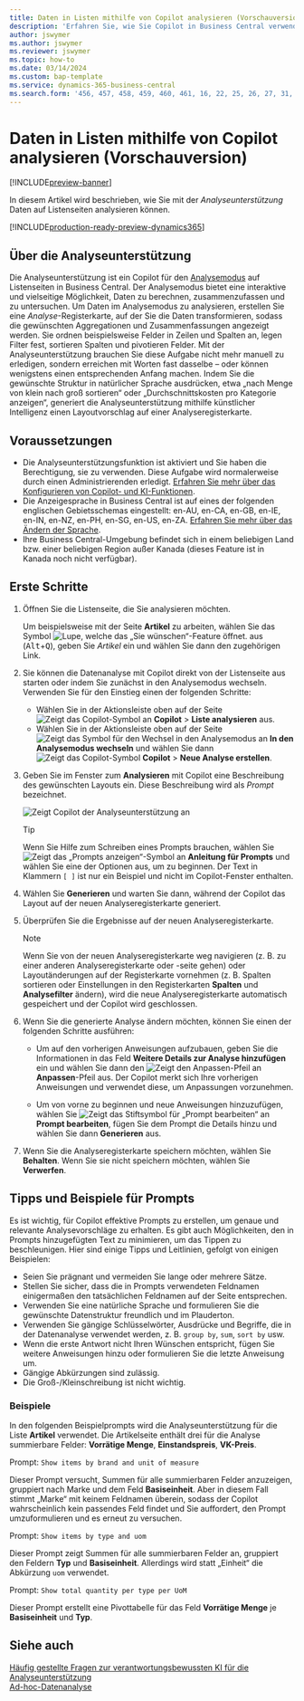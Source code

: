 ```yaml
---
title: Daten in Listen mithilfe von Copilot analysieren (Vorschauversion)
description: 'Erfahren Sie, wie Sie Copilot in Business Central verwenden, um Daten zu analysieren.'
author: jswymer
ms.author: jswymer
ms.reviewer: jswymer
ms.topic: how-to
ms.date: 03/14/2024
ms.custom: bap-template
ms.service: dynamics-365-business-central
ms.search.form: '456, 457, 458, 459, 460, 461, 16, 22, 25, 26, 27, 31, 143, 144, 9300, 9301, 9303, 9304, 9305, 9306, 9307, 9309, 9310, 9311'
---
```

# Daten in Listen mithilfe von Copilot analysieren (Vorschauversion)

[!INCLUDE[preview-banner](includes/preview-banner.md)]

In diesem Artikel wird beschrieben, wie Sie mit der *Analyseunterstützung* Daten auf Listenseiten analysieren können.

[!INCLUDE[production-ready-preview-dynamics365](includes/production-ready-preview-dynamics365.md)]

## Über die Analyseunterstützung

Die Analyseunterstützung ist ein Copilot für den [Analysemodus](analysis-mode.md) auf Listenseiten in Business Central. Der Analysemodus bietet eine interaktive und vielseitige Möglichkeit, Daten zu berechnen, zusammenzufassen und zu untersuchen. Um Daten im Analysemodus zu analysieren, erstellen Sie eine *Analyse*-Registerkarte, auf der Sie die Daten transformieren, sodass die gewünschten Aggregationen und Zusammenfassungen angezeigt werden. Sie ordnen beispielsweise Felder in Zeilen und Spalten an, legen Filter fest, sortieren Spalten und pivotieren Felder. Mit der Analyseunterstützung brauchen Sie diese Aufgabe nicht mehr manuell zu erledigen, sondern erreichen mit Worten fast dasselbe – oder können wenigstens einen entsprechenden Anfang machen. Indem Sie die gewünschte Struktur in natürlicher Sprache ausdrücken, etwa „nach Menge von klein nach groß sortieren“ oder „Durchschnittskosten pro Kategorie anzeigen“, generiert die Analyseunterstützung mithilfe künstlicher Intelligenz einen Layoutvorschlag auf einer Analyseregisterkarte.


<!-- 

 However, the data analysis mode requires some understanding of how to structure fields to meet the desired aggregations and summarizations. It requires you to move fields around to the appropriate areas within analysis mode pane which data rows and columns to display, specify filters, sorting, grouping, pivoting and totals. Analysis assist minimizes these requirments by enabling you to express the desired layout in words. , like "group which data rows and columns to display, specify filters, sorting, grouping, pivoting and totals
--> 
## Voraussetzungen

- Die Analyseunterstützungsfunktion ist aktiviert und Sie haben die Berechtigung, sie zu verwenden. Diese Aufgabe wird normalerweise durch einen Administrierenden erledigt. [Erfahren Sie mehr über das Konfigurieren von Copilot- und KI-Funktionen](enable-ai.md).
- Die Anzeigesprache in Business Central ist auf eines der folgenden englischen Gebietsschemas eingestellt: en-AU, en-CA, en-GB, en-IE, en-IN, en-NZ, en-PH, en-SG, en-US, en-ZA. [Erfahren Sie mehr über das Ändern der Sprache](ui-change-basic-settings.md#language).
- Ihre Business Central-Umgebung befindet sich in einem beliebigen Land bzw. einer beliebigen Region außer Kanada (dieses Feature ist in Kanada noch nicht verfügbar).

<!--
> [!NOTE]
> You may notice some list pages that don't include the **Analyze** switch for changing to the analysis mode. The reason is that developers can disable analysis mode on specific pages by using the [AnalysisModeEnabled property](/dynamics365/business-central/dev-itpro/developer/properties/devenv-analysismodeenabled-property) in AL.-->

## Erste Schritte

1. Öffnen Sie die Listenseite, die Sie analysieren möchten.

   Um beispielsweise mit der Seite **Artikel** zu arbeiten, wählen Sie das Symbol ![Lupe, welche das „Sie wünschen“-Feature öffnet.](media/ui-search/search_small.png) aus (<kbd>Alt</kbd>+<kbd>Q</kbd>), geben Sie *Artikel* ein und wählen Sie dann den zugehörigen Link.

1. Sie können die Datenanalyse mit Copilot direkt von der Listenseite aus starten oder indem Sie zunächst in den Analysemodus wechseln. Verwenden Sie für den Einstieg einen der folgenden Schritte:

    - Wählen Sie in der Aktionsleiste oben auf der Seite ![Zeigt das Copilot-Symbol an](media/copilot-icon.png) **Copilot** > **Liste analysieren** aus.
    - Wählen Sie in der Aktionsleiste oben auf der Seite ![Zeigt das Symbol für den Wechsel in den Analysemodus an](media/analysis-mode-icon.png) **In den Analysemodus wechseln** und wählen Sie dann ![Zeigt das Copilot-Symbol](media/copilot-icon.png) **Copilot** > **Neue Analyse erstellen**.

1. Geben Sie im Fenster zum **Analysieren** mit Copilot eine Beschreibung des gewünschten Layouts ein. Diese Beschreibung wird als *Prompt* bezeichnet.

    ![Zeigt Copilot der Analyseunterstützung an](media/analysis-assist.png)

    > [!TIP]
    > Wenn Sie Hilfe zum Schreiben eines Prompts brauchen, wählen Sie ![Zeigt das „Prompts anzeigen“-Symbol an](media/prompt-guide-icon.png) **Anleitung für Prompts** und wählen Sie eine der Optionen aus, um zu beginnen. Der Text in Klammern `[ ]` ist nur ein Beispiel und nicht im Copilot-Fenster enthalten.

1. Wählen Sie **Generieren** und warten Sie dann, während der Copilot das Layout auf der neuen Analyseregisterkarte generiert.
1. Überprüfen Sie die Ergebnisse auf der neuen Analyseregisterkarte.

   > [!NOTE]
   > Wenn Sie von der neuen Analyseregisterkarte weg navigieren (z. B. zu einer anderen Analyseregisterkarte oder -seite gehen) oder Layoutänderungen auf der Registerkarte vornehmen (z. B. Spalten sortieren oder Einstellungen in den Registerkarten **Spalten** und **Analysefilter** ändern), wird die neue Analyseregisterkarte automatisch gespeichert und der Copilot wird geschlossen.

1. Wenn Sie die generierte Analyse ändern möchten, können Sie einen der folgenden Schritte ausführen:

   - Um auf den vorherigen Anweisungen aufzubauen, geben Sie die Informationen in das Feld **Weitere Details zur Analyse hinzufügen** ein und wählen Sie dann den ![Zeigt den Anpassen-Pfeil an](media/analysis-assist-adjust-button.png) **Anpassen**-Pfeil aus. Der Copilot merkt sich Ihre vorherigen Anweisungen und verwendet diese, um Anpassungen vorzunehmen.

   - Um von vorne zu beginnen und neue Anweisungen hinzuzufügen, wählen Sie ![Zeigt das Stiftsymbol für „Prompt bearbeiten“ an](media/edit-pencil.png) **Prompt bearbeiten**, fügen Sie dem Prompt die Details hinzu und wählen Sie dann **Generieren** aus.

1. Wenn Sie die Analyseregisterkarte speichern möchten, wählen Sie **Behalten**. Wenn Sie sie nicht speichern möchten, wählen Sie **Verwerfen**.

## Tipps und Beispiele für Prompts

Es ist wichtig, für Copilot effektive Prompts zu erstellen, um genaue und relevante Analysevorschläge zu erhalten. Es gibt auch Möglichkeiten, den in Prompts hinzugefügten Text zu minimieren, um das Tippen zu beschleunigen. Hier sind einige Tipps und Leitlinien, gefolgt von einigen Beispielen:

- Seien Sie prägnant und vermeiden Sie lange oder mehrere Sätze.
- Stellen Sie sicher, dass die in Prompts verwendeten Feldnamen einigermaßen den tatsächlichen Feldnamen auf der Seite entsprechen.
- Verwenden Sie eine natürliche Sprache und formulieren Sie die gewünschte Datenstruktur freundlich und im Plauderton.
- Verwenden Sie gängige Schlüsselwörter, Ausdrücke und Begriffe, die in der Datenanalyse verwendet werden, z. B. `group by`, `sum`, `sort by` usw.
- Wenn die erste Antwort nicht Ihren Wünschen entspricht, fügen Sie weitere Anweisungen hinzu oder formulieren Sie die letzte Anweisung um.
- Gängige Abkürzungen sind zulässig.
- Die Groß-/Kleinschreibung ist nicht wichtig.

### Beispiele

In den folgenden Beispielprompts wird die Analyseunterstützung für die Liste **Artikel** verwendet. Die Artikelseite enthält drei für die Analyse summierbare Felder: **Vorrätige Menge**, **Einstandspreis**, **VK-Preis**.

Prompt: `Show items by brand and unit of measure`

Dieser Prompt versucht, Summen für alle summierbaren Felder anzuzeigen, gruppiert nach Marke und dem Feld **Basiseinheit**. Aber in diesem Fall stimmt „Marke“ mit keinem Feldnamen überein, sodass der Copilot wahrscheinlich kein passendes Feld findet und Sie auffordert, den Prompt umzuformulieren und es erneut zu versuchen.

Prompt: `Show items by type and uom`

Dieser Prompt zeigt Summen für alle summierbaren Felder an, gruppiert den Feldern **Typ** und **Basiseinheit**. Allerdings wird statt „Einheit“ die Abkürzung `uom` verwendet.

Prompt: `Show total quantity per type per UoM`

Dieser Prompt erstellt eine Pivottabelle für das Feld **Vorrätige Menge** je **Basiseinheit** und **Typ**.

## Siehe auch

[Häufig gestellte Fragen zur verantwortungsbewussten KI für die Analyseunterstützung](faqs-analysis-assist.md)  
[Ad-hoc-Datenanalyse](reports-adhoc-analysis.md)  
